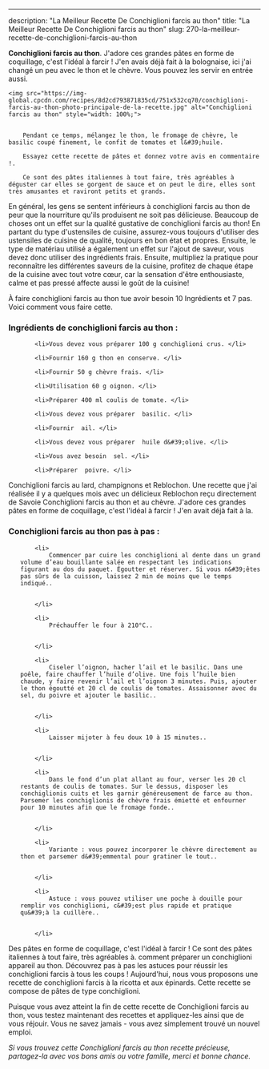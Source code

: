 ---
description: "La Meilleur Recette De Conchiglioni farcis au thon"
title: "La Meilleur Recette De Conchiglioni farcis au thon"
slug: 270-la-meilleur-recette-de-conchiglioni-farcis-au-thon

<p>
	<strong>Conchiglioni farcis au thon</strong>. 
	J&#39;adore ces grandes pâtes en forme de coquillage, c&#39;est l&#39;idéal à farcir ! J&#39;en avais déjà fait à la bolognaise, ici j&#39;ai changé un peu avec le thon et le chèvre. Vous pouvez les servir en entrée aussi.
</p>
<p>
	
	<img src="https://img-global.cpcdn.com/recipes/8d2cd793871835cd/751x532cq70/conchiglioni-farcis-au-thon-photo-principale-de-la-recette.jpg" alt="Conchiglioni farcis au thon" style="width: 100%;">
	
	
		Pendant ce temps, mélangez le thon, le fromage de chèvre, le basilic coupé finement, le confit de tomates et l&#39;huile.
	
		Essayez cette recette de pâtes et donnez votre avis en commentaire !.
	
		Ce sont des pâtes italiennes à tout faire, très agréables à déguster car elles se gorgent de sauce et on peut le dire, elles sont très amusantes et raviront petits et grands.
	
</p>

En général, les gens se sentent inférieurs à conchiglioni farcis au thon de peur que la nourriture qu'ils produisent ne soit pas délicieuse. Beaucoup de choses ont un effet sur la qualité gustative de conchiglioni farcis au thon! En partant du type d'ustensiles de cuisine, assurez-vous toujours d'utiliser des ustensiles de cuisine de qualité, toujours en bon état et propres. Ensuite, le type de matériau utilisé a également un effet sur l'ajout de saveur, vous devez donc utiliser des ingrédients frais. Ensuite, multipliez la pratique pour reconnaître les différentes saveurs de la cuisine, profitez de chaque étape de la cuisine avec tout votre cœur, car la sensation d'être enthousiaste, calme et pas pressé affecte aussi le goût de la cuisine!

<!--inarticleads1-->

À faire conchiglioni farcis au thon tue avoir besoin 10 Ingrédients et 7 pas. Voici comment vous faire cette.

<h3>Ingrédients de conchiglioni farcis au thon :</h3>

<ol>
	
		<li>Vous devez vous préparer 100 g conchiglioni crus. </li>
	
		<li>Fournir 160 g thon en conserve. </li>
	
		<li>Fournir 50 g chèvre frais. </li>
	
		<li>Utilisation 60 g oignon. </li>
	
		<li>Préparer 400 ml coulis de tomate. </li>
	
		<li>Vous devez vous préparer  basilic. </li>
	
		<li>Fournir  ail. </li>
	
		<li>Vous devez vous préparer  huile d&#39;olive. </li>
	
		<li>Vous avez besoin  sel. </li>
	
		<li>Préparer  poivre. </li>
	
</ol>

Conchiglioni farcis au lard, champignons et Reblochon. Une recette que j&#39;ai réalisée il y a quelques mois avec un délicieux Reblochon reçu directement de Savoie Conchiglioni farcis au thon et au chèvre. J&#39;adore ces grandes pâtes en forme de coquillage, c&#39;est l&#39;idéal à farcir ! J&#39;en avait déjà fait à la. 

<!--inarticleads2-->

<h3>Conchiglioni farcis au thon pas à pas :</h3>

<ol>
	
		<li>
			Commencer par cuire les conchiglioni al dente dans un grand volume d’eau bouillante salée en respectant les indications figurant au dos du paquet. Égoutter et réserver. Si vous n&#39;êtes pas sûrs de la cuisson, laissez 2 min de moins que le temps indiqué..
			
			
		</li>
	
		<li>
			Préchauffer le four à 210°C..
			
			
		</li>
	
		<li>
			Ciseler l’oignon, hacher l’ail et le basilic. Dans une poêle, faire chauffer l’huile d’olive. Une fois l’huile bien chaude, y faire revenir l’ail et l’oignon 3 minutes. Puis, ajouter le thon égoutté et 20 cl de coulis de tomates. Assaisonner avec du sel, du poivre et ajouter le basilic..
			
			
		</li>
	
		<li>
			Laisser mijoter à feu doux 10 à 15 minutes..
			
			
		</li>
	
		<li>
			Dans le fond d’un plat allant au four, verser les 20 cl restants de coulis de tomates. Sur le dessus, disposer les conchiglionis cuits et les garnir généreusement de farce au thon. Parsemer les conchiglionis de chèvre frais émietté et enfourner pour 10 minutes afin que le fromage fonde..
			
			
		</li>
	
		<li>
			Variante : vous pouvez incorporer le chèvre directement au thon et parsemer d&#39;emmental pour gratiner le tout..
			
			
		</li>
	
		<li>
			Astuce : vous pouvez utiliser une poche à douille pour remplir vos conchiglioni, c&#39;est plus rapide et pratique qu&#39;à la cuillère..
			
			
		</li>
	
</ol>

Des pâtes en forme de coquillage, c&#39;est l&#39;idéal à farcir ! Ce sont des pâtes italiennes à tout faire, très agréables à. comment préparer un conchiglioni appareil au thon. Découvrez pas à pas les astuces pour réussir les conchiglioni farcis à tous les coups ! Aujourd&#39;hui, nous vous proposons une recette de conchiglioni farcis à la ricotta et aux épinards. Cette recette se compose de pâtes de type conchiglioni. 

<!--inarticleads1-->

<p>
Puisque vous avez atteint la fin de cette recette de Conchiglioni farcis au thon, vous testez maintenant des recettes et appliquez-les ainsi que de vous réjouir. Vous ne savez jamais - vous avez simplement trouvé un nouvel emploi.
</p>

<p>
<i>Si vous trouvez cette Conchiglioni farcis au thon recette précieuse, partagez-la avec vos bons amis ou votre famille, merci et bonne chance.</i>
</p>
